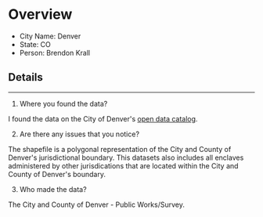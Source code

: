 # Overview
* City Name: Denver
* State: CO
* Person: Brendon Krall

## Details
---
1. Where you found the data?

I found the data on the City of Denver's [open data catalog](https://www.denvergov.org/opendata/dataset/city-and-county-of-denver-county-boundary/). 

2. Are there any issues that you notice?

The shapefile is a polygonal representation of the City and County of Denver's jurisdictional boundary. 
This datasets also includes all enclaves administered by other jurisdications that are located within the City and County of Denver's boundary.

3. Who made the data?

The City and County of Denver - Public Works/Survey.
